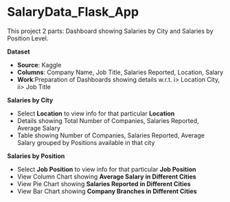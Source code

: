 # SalaryData_Flask_App
<p>This project 2 parts: Dashboard showing Salaries by City and Salaries by Position Level.</p>
<p><b>Dataset</b></p>
<ul>
  <li><b>Source</b>: Kaggle</li>
  <li><b>Columns</b>: Company Name, Job Title, Salaries Reported, Location, Salary</li>
  <li><b>Work</b>:Preparation of Dashboards showing details w.r.t. i> Location City, ii> Job Title </li>
</ul>
<p><b>Salaries by City</b></p>
<ul>
  <li>Select <b>Location</b> to view info for that particular <b>Location</b></li>
  <li>Details showing Total Number of Companies, Salaries Reported, Average Salary</li>
  <li>Table showing Number of Companies, Salaries Reported, Average Salary grouped by Positions available in that city</li>
</ul>
<p><b>Salaries by Position</b></p>
<ul>
  <li>Select <b>Job Position</b> to view info for that particular <b>Job Position</b></li>
  <li>View Column Chart showing <b>Average Salary in Different Cities</b></li>
  <li>View Pie Chart showing <b>Salaries Reported in Different Cities</b></li>
  <li>View Bar Chart showing <b>Company Branches in Different Cities</b></li>
</ul>
